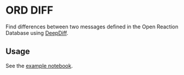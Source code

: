 # ORD DIFF
Find differences between two messages defined in 
the Open Reaction Database using [DeepDiff](https://deepdiff.readthedocs.io/en/latest/).

## Usage
See the [example notebook](./example.ipynb).